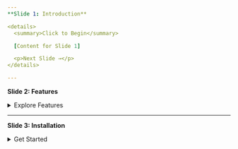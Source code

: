 ```yaml
---
**Slide 1: Introduction**

<details>
  <summary>Click to Begin</summary>

  [Content for Slide 1]

  <p>Next Slide →</p> 
</details>

---
```

**Slide 2: Features**

<details>
  <summary>Explore Features</summary>

  [Content for Slide 2]

  <p>Next Slide →</p> 
</details>

---
**Slide 3: Installation**

<details>
  <summary>Get Started</summary>

  [Content for Slide 3]

  <p>Last Slide</p> 
</details>
